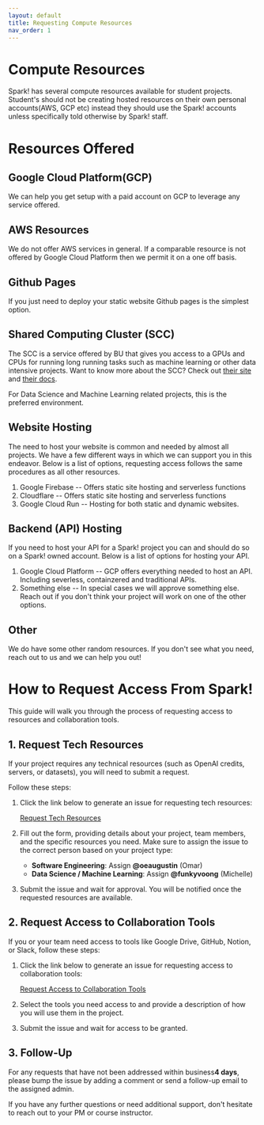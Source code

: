 ```yaml
---
layout: default
title: Requesting Compute Resources
nav_order: 1
---
```


# Compute Resources

Spark! has several compute resources available for student projects. Student's should not be creating hosted resources on their own personal accounts(AWS, GCP etc) instead they should use the Spark! accounts unless specifically told otherwise by Spark! staff.

# Resources Offered

## Google Cloud Platform(GCP)

We can help you get setup with a paid account on GCP to leverage any service offered.

## AWS Resources

We do not offer AWS services in general. If a comparable resource is not offered by Google Cloud Platform then we permit it on a one off basis.

## Github Pages

If you just need to deploy your static website Github pages is the simplest option.

## Shared Computing Cluster (SCC)

The SCC is a service offered by BU that gives you access to a GPUs and CPUs for running long running tasks such as machine learning or other data intensive projects. Want to know more about the SCC? Check out [their site](https://scc-ondemand.bu.edu/pun/sys/dashboard) and [their docs](https://www.bu.edu/tech/support/research/system-usage/connect-scc/scc-ondemand/).

For Data Science and Machine Learning related projects, this is the preferred environment.

## Website Hosting

The need to host your website is common and needed by almost all projects. We have a few different ways in which we can support you in this endeavor. Below is a list of options, requesting access follows the same procedures as all other resources.

1. Google Firebase -- Offers static site hosting and serverless functions
2. Cloudflare -- Offers static site hosting and serverless functions
3. Google Cloud Run -- Hosting for both static and dynamic websites.

## Backend (API) Hosting

If you need to host your API for a Spark! project you can and should do so on a Spark! owned account. Below is a list of options for hosting your API.

1. Google Cloud Platform -- GCP offers everything needed to host an API. Including severless, containzered and traditional APIs. 
2. Something else -- In special cases we will approve something else. Reach out if you don't think your project will work on one of the other options.

## Other

We do have some other random resources. If you don't see what you need, reach out to us and we can help you out!

# How to Request Access From Spark!

This guide will walk you through the process of requesting access to resources and collaboration tools.

## 1. Request Tech Resources

If your project requires any technical resources (such as OpenAI credits, servers, or datasets), you will need to submit a request.

Follow these steps:

1. Click the link below to generate an issue for requesting tech resources:
   
   [Request Tech Resources](https://github.com/BU-Spark/bu-spark/issues/new?assignees=&labels=tech+resource+request&projects=&template=request-tech-resources.yml&title=Request+for+Spark%21+Tech+Resources+for+%5Byour+project+name%5D)

2. Fill out the form, providing details about your project, team members, and the specific resources you need. Make sure to assign the issue to the correct person based on your project type:
   - **Software Engineering**: Assign **@oeaugustin** (Omar)
   - **Data Science / Machine Learning**: Assign **@funkyvoong** (Michelle)

3. Submit the issue and wait for approval. You will be notified once the requested resources are available.

## 2. Request Access to Collaboration Tools

If you or your team need access to tools like Google Drive, GitHub, Notion, or Slack, follow these steps:

1. Click the link below to generate an issue for requesting access to collaboration tools:
   
   [Request Access to Collaboration Tools](https://github.com/BU-Spark/bu-spark/issues/new?assignees=oeaugustin&labels=access+request&projects=&template=access-request.yml&title=Request+for+Access+to+Collaboration+Tools+for+%5Byour+project+name%5D)

2. Select the tools you need access to and provide a description of how you will use them in the project.

3. Submit the issue and wait for access to be granted.

## 3. Follow-Up

For any requests that have not been addressed within business**4 days**, please bump the issue by adding a comment or send a follow-up email to the assigned admin.

If you have any further questions or need additional support, don't hesitate to reach out to your PM or course instructor.

